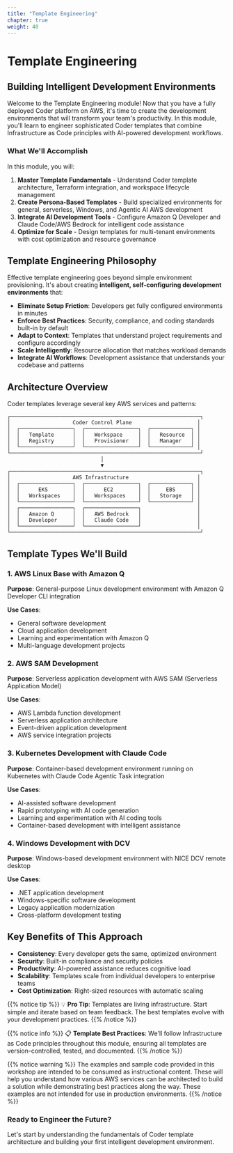 ```yaml
---
title: "Template Engineering"
chapter: true
weight: 40
---
```


# Template Engineering

## Building Intelligent Development Environments

Welcome to the Template Engineering module! Now that you have a fully deployed Coder platform on AWS, it's time to create the development environments that will transform your team's productivity. In this module, you'll learn to engineer sophisticated Coder templates that combine Infrastructure as Code principles with AI-powered development workflows.

### What We'll Accomplish

In this module, you will:

1. **Master Template Fundamentals** - Understand Coder template architecture, Terraform integration, and workspace lifecycle management
2. **Create Persona-Based Templates** - Build specialized environments for general, serverless, Windows, and Agentic AI AWS development 
3. **Integrate AI Development Tools** - Configure Amazon Q Developer and Claude Code/AWS Bedrock for intelligent code assistance
4. **Optimize for Scale** - Design templates for multi-tenant environments with cost optimization and resource governance

## Template Engineering Philosophy

Effective template engineering goes beyond simple environment provisioning. It's about creating **intelligent, self-configuring development environments** that:

- **Eliminate Setup Friction**: Developers get fully configured environments in minutes
- **Enforce Best Practices**: Security, compliance, and coding standards built-in by default
- **Adapt to Context**: Templates that understand project requirements and configure accordingly
- **Scale Intelligently**: Resource allocation that matches workload demands
- **Integrate AI Workflows**: Development assistance that understands your codebase and patterns

## Architecture Overview

Coder templates leverage several key AWS services and patterns:

```
┌─────────────────────────────────────────────────────────────┐
│                    Coder Control Plane                     │
│  ┌─────────────────┐  ┌─────────────────┐  ┌─────────────┐ │
│  │   Template      │  │   Workspace     │  │   Resource  │ │
│  │   Registry      │  │   Provisioner   │  │   Manager   │ │
│  └─────────────────┘  └─────────────────┘  └─────────────┘ │
└─────────────────────────────────────────────────────────────┘
                              │
                              ▼
┌─────────────────────────────────────────────────────────────┐
│                    AWS Infrastructure                      │
│  ┌─────────────────┐  ┌─────────────────┐  ┌─────────────┐ │
│  │      EKS        │  │      EC2        │  │     EBS     │ │
│  │   Workspaces    │  │   Workspaces    │  │   Storage   │ │
│  └─────────────────┘  └─────────────────┘  └─────────────┘ │
│  ┌─────────────────┐  ┌─────────────────┐                  │
│  │   Amazon Q      │  │   AWS Bedrock   │                  │
│  │   Developer     │  │   Claude Code   │                  │
│  └─────────────────┘  └─────────────────┘                  │
└─────────────────────────────────────────────────────────────┘
```

## Template Types We'll Build

### 1. AWS Linux Base with Amazon Q 
**Purpose**: General-purpose Linux development environment with Amazon Q Developer CLI integration

**Use Cases**:
- General software development
- Cloud application development
- Learning and experimentation with Amazon Q
- Multi-language development projects

### 2. AWS SAM Development 
**Purpose**: Serverless application development with AWS SAM (Serverless Application Model)

**Use Cases**:
- AWS Lambda function development
- Serverless application architecture
- Event-driven application development
- AWS service integration projects

### 3. Kubernetes Development with Claude Code 
**Purpose**: Container-based development environment running on Kubernetes with Claude Code Agentic Task integration

**Use Cases**:
- AI-assisted software development
- Rapid prototyping with AI code generation
- Learning and experimentation with AI coding tools
- Container-based development with intelligent assistance

### 4. Windows Development with DCV 
**Purpose**: Windows-based development environment with NICE DCV remote desktop

**Use Cases**:
- .NET application development
- Windows-specific software development
- Legacy application modernization
- Cross-platform development testing

## Key Benefits of This Approach

- **Consistency**: Every developer gets the same, optimized environment
- **Security**: Built-in compliance and security policies
- **Productivity**: AI-powered assistance reduces cognitive load
- **Scalability**: Templates scale from individual developers to enterprise teams
- **Cost Optimization**: Right-sized resources with automatic scaling

{{% notice tip %}} 
💡 **Pro Tip**: Templates are living infrastructure. Start simple and iterate based on team feedback. The best templates evolve with your development practices.
{{% /notice %}}

{{% notice info %}}
📋 **Template Best Practices**: We'll follow Infrastructure as Code principles throughout this module, ensuring all templates are version-controlled, tested, and documented.
{{% /notice %}}

{{% notice warning %}}
The examples and sample code provided in this workshop are intended to be consumed as instructional content. These will help you understand how various AWS services can be architected to build a solution while demonstrating best practices along the way. These examples are not intended for use in production environments.
{{% /notice %}}

### Ready to Engineer the Future?
Let's start by understanding the fundamentals of Coder template architecture and building your first intelligent development environment.